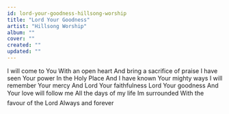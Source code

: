 ```yaml
---
id: lord-your-goodness-hillsong-worship
title: "Lord Your Goodness"
artist: "Hillsong Worship"
album: ""
cover: ""
created: ""
updated: ""
---
```


I will come to You
With an open heart
And bring a sacrifice of praise
I have seen Your power
In the Holy Place
And I have known Your mighty ways
I will remember Your mercy
And Lord Your faithfulness
Lord Your goodness
And Your love will follow me
All the days of my life
Im surrounded
With the favour of the Lord
Always and forever